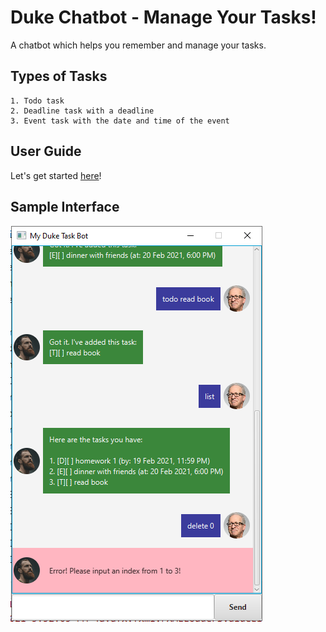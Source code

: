 # Duke Chatbot - Manage Your Tasks!

A chatbot which helps you remember and manage your tasks.

## Types of Tasks

    1. Todo task
    2. Deadline task with a deadline
    3. Event task with the date and time of the event
    
## User Guide

Let's get started [here](https://jlxw48.github.io/ip/)!

## Sample Interface

![img.png](docs/Ui.png)
